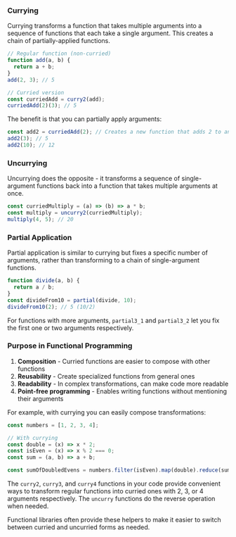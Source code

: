 ### Currying

Currying transforms a function that takes multiple arguments into a sequence of functions that each take a single argument. This creates a chain of partially-applied functions.

```typescript
// Regular function (non-curried)
function add(a, b) {
  return a + b;
}
add(2, 3); // 5

// Curried version
const curriedAdd = curry2(add);
curriedAdd(2)(3); // 5
```

The benefit is that you can partially apply arguments:

```typescript
const add2 = curriedAdd(2); // Creates a new function that adds 2 to anything
add2(3); // 5
add2(10); // 12
```

### Uncurrying

Uncurrying does the opposite - it transforms a sequence of single-argument functions back into a function that takes multiple arguments at once.

```typescript
const curriedMultiply = (a) => (b) => a * b;
const multiply = uncurry2(curriedMultiply);
multiply(4, 5); // 20
```

### Partial Application

Partial application is similar to currying but fixes a specific number of arguments, rather than transforming to a chain of single-argument functions.

```typescript
function divide(a, b) {
  return a / b;
}
const divideFrom10 = partial(divide, 10);
divideFrom10(2); // 5 (10/2)
```

For functions with more arguments, `partial3_1` and `partial3_2` let you fix the first one or two arguments respectively.

### Purpose in Functional Programming

1. **Composition** - Curried functions are easier to compose with other functions
2. **Reusability** - Create specialized functions from general ones
3. **Readability** - In complex transformations, can make code more readable
4. **Point-free programming** - Enables writing functions without mentioning their arguments

For example, with currying you can easily compose transformations:

```typescript
const numbers = [1, 2, 3, 4];

// With currying
const double = (x) => x * 2;
const isEven = (x) => x % 2 === 0;
const sum = (a, b) => a + b;

const sumOfDoubledEvens = numbers.filter(isEven).map(double).reduce(sum, 0);
```

The `curry2`, `curry3`, and `curry4` functions in your code provide convenient ways to transform regular functions into curried ones with 2, 3, or 4 arguments respectively. The `uncurry` functions do the reverse operation when needed.

Functional libraries often provide these helpers to make it easier to switch between curried and uncurried forms as needed.
